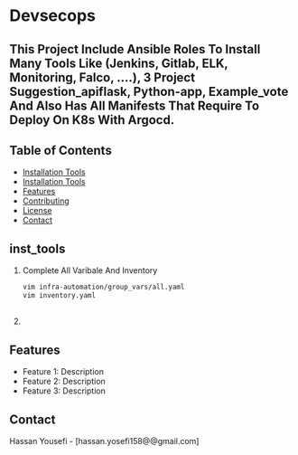 # Devsecops
## This Project Include Ansible Roles To Install Many Tools Like (Jenkins, Gitlab, ELK, Monitoring, Falco, ....), 3 Project Suggestion_apiflask, Python-app, Example_vote And Also Has All Manifests That Require To Deploy On K8s With Argocd.

## Table of Contents
- [Installation Tools](#ins_tools)
- [Installation Tools](#usage)
- [Features](#features)
- [Contributing](#contributing)
- [License](#license)
- [Contact](#contact)

## inst_tools
1. Complete All Varibale And Inventory
    ```bash
    vim infra-automation/group_vars/all.yaml
    vim inventory.yaml
     ```
## 
2. 

## Features
- Feature 1: Description
- Feature 2: Description
- Feature 3: Description

## Contact
Hassan Yousefi - [hassan.yosefi158@@gmail.com]

